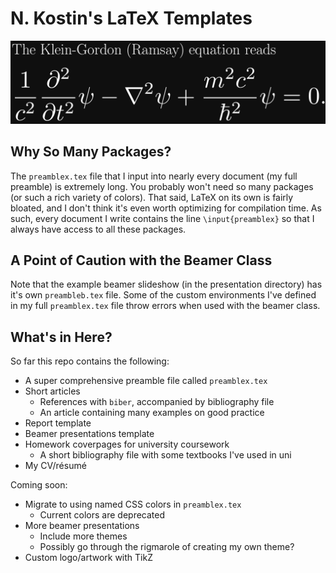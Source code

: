 # N. Kostin's LaTeX Templates

![Example LaTeX](images/klein_gordon.png?raw=true)

## Why So Many Packages?

The `preamblex.tex` file that I input into nearly every document (my full preamble) is extremely long. You probably won't need so many packages (or such a rich variety of colors). That said, LaTeX on its own is fairly bloated, and I don't think it's even worth optimizing for compilation time. As such, every document I write contains the line `\input{preamblex}` so that I always have access to all these packages.

## A Point of Caution with the Beamer Class

Note that the example beamer slideshow (in the presentation directory) has it's own `preambleb.tex` file. Some of the custom environments I've defined in my full `preamblex.tex` file throw errors when used with the beamer class.

## What's in Here?

So far this repo contains the following:
+ A super comprehensive preamble file called `preamblex.tex`
+ Short articles
  + References with `biber`, accompanied by bibliography file
  + An article containing many examples on good practice
+ Report template
+ Beamer presentations template
+ Homework coverpages for university coursework
  + A short bibliography file with some textbooks I've used in uni
+ My CV/résumé

Coming soon:
+ Migrate to using named CSS colors in `preamblex.tex`
  + Current colors are deprecated 
+ More beamer presentations
  + Include more themes
  + Possibly go through the rigmarole of creating my own theme?
+ Custom logo/artwork with TikZ
